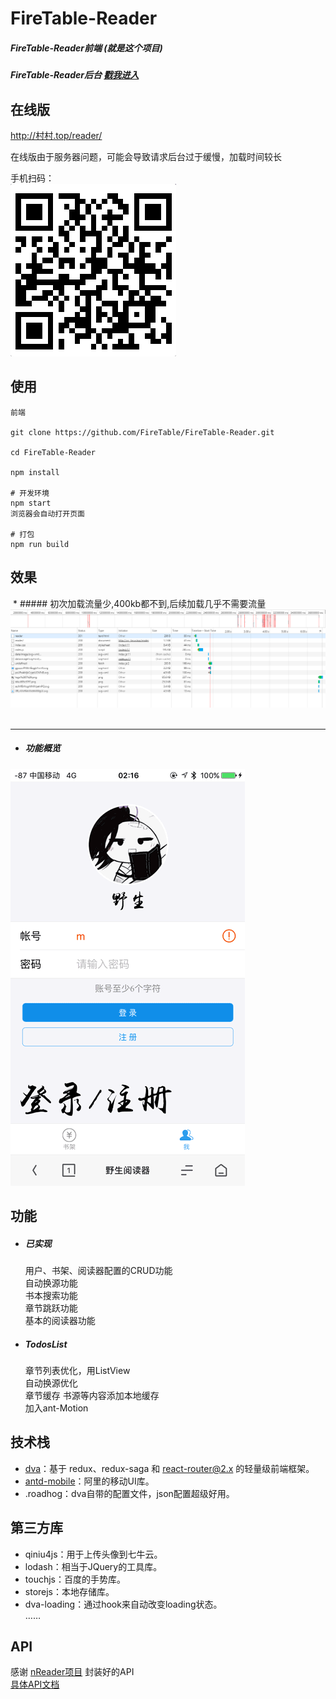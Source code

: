 # FireTable-Reader
##### FireTable-Reader前端 (就是这个项目)  
##### FireTable-Reader后台 [戳我进入](https://github.com/FireTable/FireTable_Reader_php)

## 在线版
http://村村.top/reader/   

在线版由于服务器问题，可能会导致请求后台过于缓慢，加载时间较长

手机扫码：  
![](/src/assets/show/qrcode.png)


## 使用
```
前端

git clone https://github.com/FireTable/FireTable-Reader.git

cd FireTable-Reader

npm install

# 开发环境
npm start
浏览器会自动打开页面

# 打包
npm run build

```

## 效果

  * #####  初次加载流量少,400kb都不到,后续加载几乎不需要流量
  ![](/src/assets/show/加载.png)  

  ***
  * ##### 功能概览
  ![](/src/assets/show/reader.gif)


## 功能
* ##### 已实现
  用户、书架、阅读器配置的CRUD功能  
  自动换源功能  
  书本搜索功能  
  章节跳跃功能  
  基本的阅读器功能    

* ##### TodosList
  章节列表优化，用ListView  
  自动换源优化  
  章节缓存
  书源等内容添加本地缓存  
  加入ant-Motion  


## 技术栈
* [dva](https://github.com/dvajs/dva)：基于 redux、redux-saga 和 react-router@2.x 的轻量级前端框架。
* [antd-mobile](https://mobile.ant.design/index-cn)：阿里的移动UI库。
* .roadhog：dva自带的配置文件，json配置超级好用。

## 第三方库
* qiniu4js：用于上传头像到七牛云。
* lodash：相当于JQuery的工具库。
* touchjs：百度的手势库。
* storejs：本地存储库。
* dva-loading：通过hook来自动改变loading状态。  
……

## API
感谢 [nReader项目](https://github.com/zimplexing/vue-nReader) 封装好的API   
[具体API文档](https://github.com/zimplexing/vue-nReader/blob/master/doc/zhuishushenqi.md)
